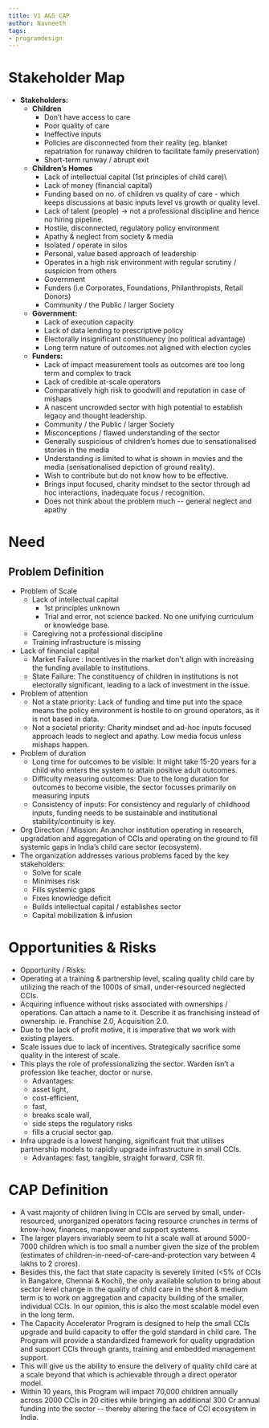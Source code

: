 ```yaml
---
title: V1 A&S CAP
author: Navneeth
tags:
- programdesign 
---
```


#  Stakeholder Map
-  **Stakeholders:**
	- **Children**
		- Don’t have access to care
		- Poor quality of care
		- Ineffective inputs
		- Policies are disconnected from their reality (eg. blanket repatriation for runaway children to facilitate family preservation)
		- Short-term runway / abrupt exit
	-  **Children’s Homes**
		-  Lack of intellectual capital (1st principles of child care)\
		- Lack of money (financial capital)
		- Funding based on no. of children vs quality of care - which keeps discussions at basic inputs level vs growth or quality level. 
		- Lack of talent (people) -> not a professional discipline and hence no hiring pipeline.  
		- Hostile, disconnected, regulatory policy environment
		- Apathy & neglect from society & media 
		- Isolated / operate in silos
		- Personal, value based approach of leadership
		- Operates in a high risk environment with regular scrutiny / suspicion from others
		- Government 
		- Funders (i.e Corporates, Foundations, Philanthropists, Retail Donors)
		- Community / the Public / larger Society  
	- **Government:**
		- Lack of execution capacity 
		- Lack of data lending to prescriptive policy
		- Electorally insignificant constituency (no political advantage)
		- Long term nature of outcomes not aligned with election cycles
	- **Funders:**
		- Lack of impact measurement tools as outcomes are too long term and complex to track
		- Lack of credible at-scale operators
		- Comparatively high risk to goodwill and reputation in case of mishaps
		- A nascent uncrowded sector with high potential to establish legacy and thought leadership.
		- Community / the Public / larger Society
		- Misconceptions / flawed understanding of the sector
		- Generally suspicious of children’s homes due to sensationalised stories in the media
		- Understanding is limited to what is shown in movies and the media (sensationalised depiction of ground reality).
		- Wish to contribute but do not know how to be effective.
		- Brings input focused, charity mindset to the sector through ad hoc interactions, inadequate focus / recognition.
		- Does not think about the problem much -- general neglect and apathy


# Need
## Problem Definition
- Problem of Scale
	- Lack of intellectual capital 
		-  1st principles unknown
		- Trial and error, not science backed. No one unifying curriculum or knowledge base. 
	- Caregiving not a professional discipline
	- Training infrastructure is missing
- Lack of financial capital
	- Market Failure : Incentives in the market don't align with increasing the funding available to institutions. 
	- State Failure: The constituency of children in institutions is not electorally significant, leading to a lack of investment in the issue. 
- Problem of attention
	- Not a state priority: Lack of funding and time put into the space means the policy environment is hostile to on ground operators, as it is not based in data.
	- Not a societal priority: Charity mindset and ad-hoc inputs focused approach leads to neglect and apathy. Low media focus unless mishaps happen. 
- Problem of duration
	- Long time for outcomes to be visible: It might take 15-20 years for a child who enters the system to attain positive adult outcomes. 
	- Difficulty measuring outcomes: Due to the long duration for outcomes to become visible, the sector focusses primarily on measuring inputs
	- Consistency of inputs: For consistency and regularly of childhood inputs, funding needs to be sustainable and institutional stability/continuity is key. 
- Org Direction / Mission: An anchor institution operating in research, upgradation and aggregation of CCIs and operating on the ground to fill systemic gaps in India’s child care sector (ecosystem).
- The organization addresses various problems faced by the key stakeholders: 
	- Solve for scale 
	- Minimises risk 
	- Fills systemic gaps
	- Fixes knowledge deficit
	- Builds intellectual capital / establishes sector 
	- Capital mobilization & infusion



# Opportunities & Risks
- Opportunity / Risks:
- Operating at a training & partnership level, scaling quality child care by utilizing the reach of the 1000s of small, under-resourced neglected CCIs.
- Acquiring influence without risks associated with ownerships / operations. Can attach a name to it. Describe it as franchising instead of ownership. ie. Franchise 2.0, Acquisition 2.0.
- Due to the lack of profit motive, it is imperative that we work with existing players. 
- Scale issues due to lack of incentives. Strategically sacrifice some quality in the interest of scale.
- This plays the role of professionalizing the sector. Warden isn’t a profession like teacher, doctor or nurse. 
	- Advantages: 
	- asset light, 
	- cost-efficient, 
	- fast, 
	- breaks scale wall, 
	- side steps the regulatory risks
	- fills a crucial sector gap. 
- Infra upgrade is a lowest hanging, significant fruit that utilises partnership models to rapidly upgrade infrastructure in small CCIs. 
	- Advantages: fast, tangible, straight forward, CSR fit. 


# CAP Definition
- A vast majority of children living in CCIs are served by small, under-resourced, unorganized operators facing resource crunches in terms of know-how, finances, manpower and support systems. 
- The larger players invariably seem to hit a scale wall at around 5000-7000 children which is too small a number given the size of the problem (estimates of children-in-need-of-care-and-protection vary between 4 lakhs to 2 crores). 
- Besides this, the fact that state capacity is severely limited (<5% of CCIs in Bangalore, Chennai & Kochi), the only available solution to bring about sector level change in the quality of child care in the short & medium term is to work on aggregation and capacity building of the smaller, individual CCIs. In our opinion, this is also the most scalable model even in the long term. 
- The Capacity Accelerator Program is designed to help the small CCIs upgrade and build capacity to offer the gold standard in child care. The Program will provide a standardized framework for quality upgradation and support CCIs through grants, training and embedded management support. 
- This will give us the ability to ensure the delivery of quality child care at a scale beyond that which is achievable through a direct operator model. 
- Within 10 years, this Program will impact 70,000 children annually across 2000 CCIs in 20 cities while bringing an additional 300 Cr annual funding into the sector -- thereby altering the face of CCI ecosystem in India. 

